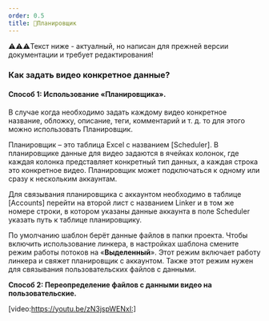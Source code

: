 ```yaml
---
order: 0.5
title: 📗Планировщик
---
```


⚠️⚠️⚠️Текст ниже - актуалный, но написан для прежней версии документации и требует редактирования!

### **Как задать видео конкретное данные?**

#### **Способ 1: Использование «Планировщика».**

В случае когда необходимо задать каждому видео конкретное название, обложку, описание, теги, комментарий и т. д. то для этого можно использовать Планировщик.

Планировщик – это таблица Excel с названием \[Scheduler\]. В планировщике данные для видео задаются в ячейках колонок, где каждая колонка представляет конкретный тип данных, а каждая строка это конкретное видео. Планировщик может подключаться к одному или сразу к нескольким аккаунтам.



Для связывания планировщика с аккаунтом необходимо в таблице \[Accounts\] перейти на второй лист с названием Linker и в том же номере строки, в котором указаны данные аккаунта в поле Scheduler указать путь к таблице планировщику.

По умолчанию шаблон берёт данные файлов в папки проекта. Чтобы включить использование линкера, в настройках шаблона смените режим работы потоков на «**Выделенный**». Этот режим включает работу линкера и свяжет планировщик с аккаунтом. Также этот режим нужен для связывания пользовательских файлов с данными.

**Способ 2: Переопределение файлов с данными видео на пользовательские.**

[video:https://youtu.be/zN3jspWENxI:]